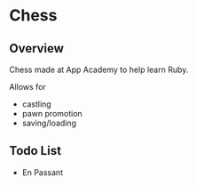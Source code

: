 Chess
=====

Overview
--------

Chess made at App Academy to help learn Ruby.

Allows for
- castling
- pawn promotion
- saving/loading

Todo List
---------

- En Passant
